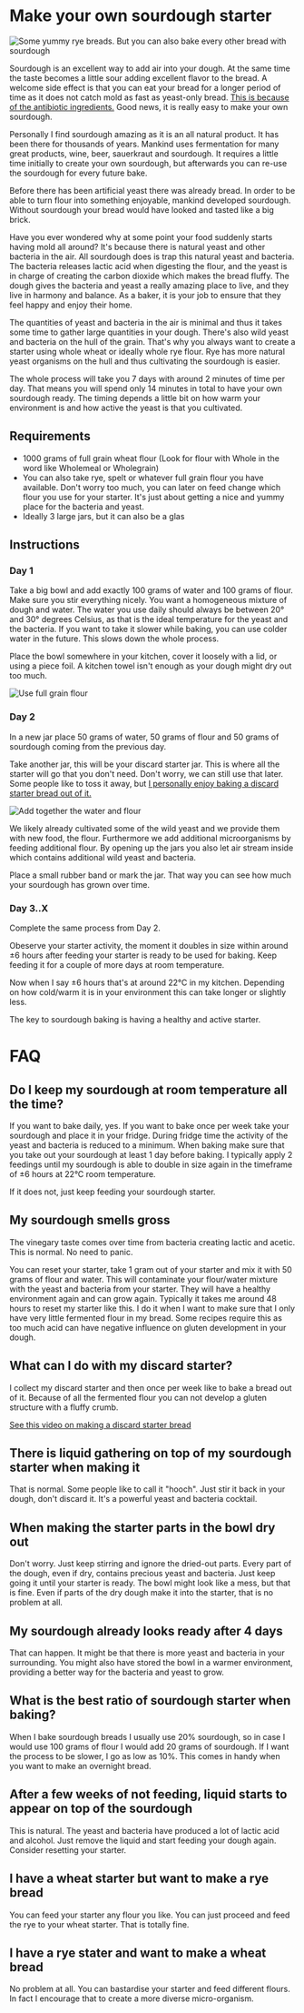 # Make your own sourdough starter
 
![Some yummy rye breads. But you can also bake every other bread with sourdough](/images//yummy-ryes.jpg)

Sourdough is an excellent way to add air into your dough. At the same time the taste becomes a little sour adding excellent flavor to the bread. A welcome side effect is that you can eat your bread for a longer period of time as it does not catch mold as fast as yeast-only bread. [This is because of the antibiotic ingredients.](http://news.bbc.co.uk/2/hi/science/nature/881477.stm) Good news, it is really easy to make your own sourdough.

Personally I find sourdough amazing as it is an all natural product. It has been there for thousands of years. Mankind uses fermentation for many great products, wine, beer, sauerkraut and sourdough. It requires a little time initially to create your own sourdough, but afterwards you can re-use the sourdough for every future bake.

Before there has been artificial yeast there was already bread. In order to be able to turn flour into something enjoyable, mankind developed sourdough.
Without sourdough your bread would have looked and tasted like a big brick.

Have you ever wondered why at some point your food suddenly starts having mold all around?
It's because there is natural yeast and other bacteria in the air.
All sourdough does is trap this natural yeast and bacteria. The bacteria releases lactic acid when digesting the flour, and the yeast is in charge of creating the carbon dioxide which makes the bread fluffy.
The dough gives the bacteria and yeast a really amazing place to live, and they live in harmony and balance.
As a baker, it is your job to ensure that they feel happy and enjoy their home.

The quantities of yeast and bacteria in the air is minimal and thus it takes some time to gather large quantities in your dough. There's also wild yeast and bacteria on the hull of the grain. That's why you always want to create a starter using whole wheat or ideally whole rye flour. Rye has more natural yeast organisms on the hull and thus cultivating the sourdough is easier.

The whole process will take you 7 days with around 2 minutes of time per day.
That means you will spend only 14 minutes in total to have your own sourdough ready. The timing depends a little bit on how warm your environment is and how active the yeast is that you cultivated.

## Requirements

* 1000 grams of full grain wheat flour (Look for flour with Whole in the word like Wholemeal or Wholegrain)
* You can also take rye, spelt or whatever full grain flour you have available.
  Don't worry too much, you can later on feed change which flour you use for your starter.
  It's just about getting a nice and yummy place for the bacteria and yeast.
* Ideally 3 large jars, but it can also be a glas

## Instructions

### Day 1

Take a big bowl and add exactly 100 grams of water and 100 grams of flour.
Make sure you stir everything nicely. You want a homogeneous mixture of dough and water.
The water you use daily should always be between 20° and 30° degrees Celsius, as that is the ideal temperature for the yeast and the bacteria.
If you want to take it slower while baking, you can use colder water in the future.
This slows down the whole process.

Place the bowl somewhere in your kitchen, cover it loosely with a lid, or
using a piece foil. A kitchen towel isn't enough as your dough might dry out
too much. 

![Use full grain flour](/images//full-grain-flour.jpg)

### Day 2

In a new jar place 50 grams of water, 50 grams of flour and 50 grams of
sourdough coming from the previous day.

Take another jar, this will be your discard starter jar. This is where all the
starter will go that you don't need. Don't worry, we can still use that later.
Some people like to toss it away, but [I personally enjoy baking a discard
starter bread out of it.](https://youtu.be/xmt3eXzOQLM)

![Add together the water and flour](/images//add-water-and-flour.jpg)

We likely already cultivated some of the wild yeast and we provide them with
new food, the flour. Furthermore we add additional microorganisms by feeding
additional flour. By opening up the jars you also let air stream inside which
contains additional wild yeast and bacteria.

Place a small rubber band or mark the jar. That way you can see how much your
sourdough has grown over time.

### Day 3..X

Complete the same process from Day 2.

Obeserve your starter activity, the moment it doubles in size within around ±6
hours after feeding your starter is ready to be used for baking.
Keep feeding it for a couple of more days at room temperature.

Now when I say ±6 hours that's at around 22°C in my kitchen. Depending on how
cold/warm it is in your environment this can take longer or slightly less.

The key to sourdough baking is having a healthy and active starter.


# FAQ

## Do I keep my sourdough at room temperature all the time?

If you want to bake daily, yes. If you want to bake once per week take your
sourdough and place it in your fridge. During fridge time the activity of the
yeast and bacteria is reduced to a minimum. When baking make sure that you
take out your sourdough at least 1 day before baking. I typically apply 2
feedings until my sourdough is able to double in size again in the timeframe
of ±6 hours at 22°C room temperature.

If it does not, just keep feeding your sourdough starter.

## My sourdough smells gross

The vinegary taste comes over time from bacteria creating lactic and acetic. This is
normal. No need to panic.

You can reset your starter, take 1 gram out of your starter and mix it with 50
grams of flour and water. This will contaminate your flour/water mixture with
the yeast and bacteria from your starter. They will have a healthy environment
again and can grow again. Typically it takes me around 48 hours to reset my
starter like this. I do it when I want to make sure that I only have very
little fermented flour in my bread. Some recipes require this as too much acid
can have negative influence on gluten development in your dough.

## What can I do with my discard starter?

I collect my discard starter and then once per week like to bake a bread out
of it. Because of all the fermented flour you can not develop a gluten
structure with a fluffy crumb.

[See this video on making a discard starter bread](https://youtu.be/xmt3eXzOQLM)

## There is liquid gathering on top of my sourdough starter when making it

That is normal. Some people like to call it "hooch". Just stir it back in your dough,
don't discard it. It's a powerful yeast and bacteria cocktail.

## When making the starter parts in the bowl dry out

Don't worry. Just keep stirring and ignore the dried-out parts.
Every part of the dough, even if dry, contains precious yeast and bacteria.
Just keep going it until your starter is ready.
The bowl might look like a mess, but that is fine. Even if parts of the dry
dough make it into the starter, that is no problem at all.

## My sourdough already looks ready after 4 days

That can happen. It might be that there is more yeast and bacteria
in your surrounding. You might also have stored the bowl in a warmer
environment, providing a better way for the bacteria and yeast to grow.

## What is the best ratio of sourdough starter  when baking?

When I bake sourdough breads I usually use 20% sourdough, so in case I
would use 100 grams of flour I would add 20 grams of sourdough. If I want the
process to be slower, I go as low as 10%. This comes in handy when you want to
make an overnight bread.

## After a few weeks of not feeding, liquid starts to appear on top of the sourdough

This is natural.
The yeast and bacteria have produced a lot of lactic acid and alcohol.
Just remove the liquid and start feeding your dough again. Consider resetting
your starter.

## I have a wheat starter but want to make a rye bread

You can feed your starter any flour you like. You can just proceed and feed
the rye to your wheat starter. That is totally fine.

## I have a rye stater and want to make a wheat bread

No problem at all. You can bastardise your starter and feed different flours.
In fact I encourage that to create a more diverse micro-organism.
